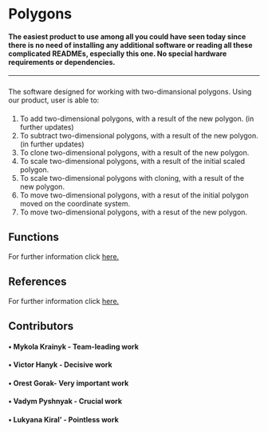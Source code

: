 Polygons
=============================
#### The easiest product to use among all you could have seen today since there is no need of installing any additional software or reading all these complicated READMEs, especially this one. No special hardware requirements or dependencies.
------------------------------------------------------------------------------------------------------------------------------------

###
The software designed for working with two-dimansional polygons.
Using our product, user is able to:
####
1. To add two-dimensional polygons, with a result of the new polygon. (in further updates)
2. To subtract two-dimensional polygons, with a result of the new polygon. (in further updates)
3. To clone two-dimensional polygons, with a result of the new polygon.
4. To scale two-dimensional polygons, with a result of the initial scaled polygon.
5. To scale two-dimensional polygons with cloning, with a result of the new polygon.
6. To move two-dimensional polygons, with a resut of the initial polygon moved on the coordinate system.
7. To move two-dimensional polygons, with a resut of the new polygon.

## Functions

For further information click <a href="https://github.com/MykolaPMP/Two-dimensional_polygons/blob/master/Polygon_Functions.txt">here.</a>

## **References**

For further information click <a href="https://github.com/MykolaPMP/Two-dimensional_polygons/blob/master/Polygon_References.txt">here.</a>


## **Contributors**

####	•	Mykola Krainyk - Team-leading work 
####	•	Victor Hanyk - Decisive work
####	•	Orest Gorak- Very important work
####	•	Vadym Pyshnyak - Crucial work
####	•	Lukyana Kiral’ - Pointless work

